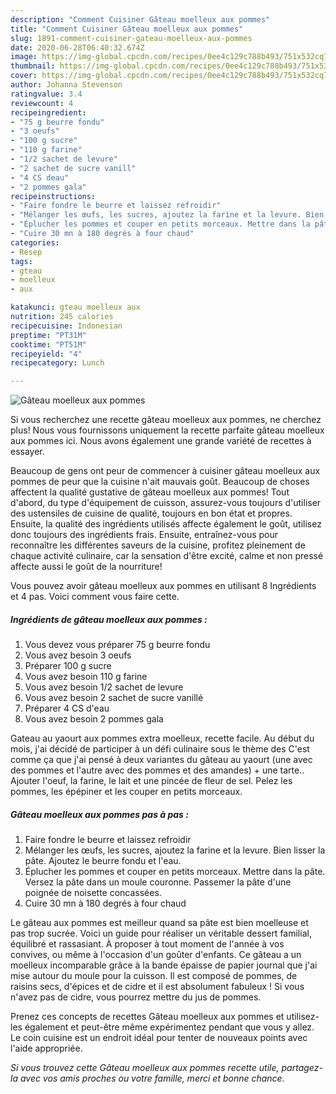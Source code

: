 ```yaml
---
description: "Comment Cuisiner Gâteau moelleux aux pommes"
title: "Comment Cuisiner Gâteau moelleux aux pommes"
slug: 1891-comment-cuisiner-gateau-moelleux-aux-pommes
date: 2020-06-28T06:40:32.674Z
image: https://img-global.cpcdn.com/recipes/0ee4c129c788b493/751x532cq70/gateau-moelleux-aux-pommes-photo-principale-de-la-recette.jpg
thumbnail: https://img-global.cpcdn.com/recipes/0ee4c129c788b493/751x532cq70/gateau-moelleux-aux-pommes-photo-principale-de-la-recette.jpg
cover: https://img-global.cpcdn.com/recipes/0ee4c129c788b493/751x532cq70/gateau-moelleux-aux-pommes-photo-principale-de-la-recette.jpg
author: Johanna Stevenson
ratingvalue: 3.4
reviewcount: 4
recipeingredient:
- "75 g beurre fondu"
- "3 oeufs"
- "100 g sucre"
- "110 g farine"
- "1/2 sachet de levure"
- "2 sachet de sucre vanill"
- "4 CS deau"
- "2 pommes gala"
recipeinstructions:
- "Faire fondre le beurre et laissez refroidir"
- "Mélanger les œufs, les sucres, ajoutez la farine et la levure. Bien lisser la pâte. Ajoutez le beurre fondu et l&#39;eau."
- "Éplucher les pommes et couper en petits morceaux. Mettre dans la pâte. Versez la pâte dans un moule couronne. Passemer la pâte d&#39;une poignée de noisette concassées."
- "Cuire 30 mn à 180 degrés à four chaud"
categories:
- Resep
tags:
- gteau
- moelleux
- aux

katakunci: gteau moelleux aux 
nutrition: 245 calories
recipecuisine: Indonesian
preptime: "PT31M"
cooktime: "PT51M"
recipeyield: "4"
recipecategory: Lunch

---
```



![Gâteau moelleux aux pommes](https://img-global.cpcdn.com/recipes/0ee4c129c788b493/751x532cq70/gateau-moelleux-aux-pommes-photo-principale-de-la-recette.jpg)

Si vous recherchez une recette gâteau moelleux aux pommes, ne cherchez plus! Nous vous fournissons uniquement la recette parfaite gâteau moelleux aux pommes ici. Nous avons également une grande variété de recettes à essayer.

Beaucoup de gens ont peur de commencer à cuisiner gâteau moelleux aux pommes de peur que la cuisine n'ait mauvais goût. Beaucoup de choses affectent la qualité gustative de gâteau moelleux aux pommes! Tout d'abord, du type d'équipement de cuisson, assurez-vous toujours d'utiliser des ustensiles de cuisine de qualité, toujours en bon état et propres. Ensuite, la qualité des ingrédients utilisés affecte également le goût, utilisez donc toujours des ingrédients frais. Ensuite, entraînez-vous pour reconnaître les différentes saveurs de la cuisine, profitez pleinement de chaque activité culinaire, car la sensation d'être excité, calme et non pressé affecte aussi le goût de la nourriture!

<!--inarticleads1-->

Vous pouvez avoir gâteau moelleux aux pommes en utilisant 8 Ingrédients et 4 pas. Voici comment vous faire cette.

##### Ingrédients de gâteau moelleux aux pommes :

1. Vous devez vous préparer 75 g beurre fondu
1. Vous avez besoin 3 oeufs
1. Préparer 100 g sucre
1. Vous avez besoin 110 g farine
1. Vous avez besoin 1/2 sachet de levure
1. Vous avez besoin 2 sachet de sucre vanillé
1. Préparer 4 CS d&#39;eau
1. Vous avez besoin 2 pommes gala


Gateau au yaourt aux pommes extra moelleux, recette facile. Au début du mois, j&#39;ai décidé de participer à un défi culinaire sous le thème des C&#39;est comme ça que j&#39;ai pensé à deux variantes du gâteau au yaourt (une avec des pommes et l&#39;autre avec des pommes et des amandes) + une tarte.. Ajouter l&#39;oeuf, la farine, le lait et une pincée de fleur de sel. Pelez les pommes, les épépiner et les couper en petits morceaux. 

<!--inarticleads2-->

##### Gâteau moelleux aux pommes pas à pas :

1. Faire fondre le beurre et laissez refroidir
1. Mélanger les œufs, les sucres, ajoutez la farine et la levure. Bien lisser la pâte. Ajoutez le beurre fondu et l&#39;eau.
1. Éplucher les pommes et couper en petits morceaux. Mettre dans la pâte. Versez la pâte dans un moule couronne. Passemer la pâte d&#39;une poignée de noisette concassées.
1. Cuire 30 mn à 180 degrés à four chaud


Le gâteau aux pommes est meilleur quand sa pâte est bien moelleuse et pas trop sucrée. Voici un guide pour réaliser un véritable dessert familial, équilibré et rassasiant. À proposer à tout moment de l&#39;année à vos convives, ou même à l&#39;occasion d&#39;un goûter d&#39;enfants. Ce gâteau a un moelleux incomparable grâce à la bande épaisse de papier journal que j&#39;ai mise autour du moule pour la cuisson. Il est composé de pommes, de raisins secs, d&#39;épices et de cidre et il est absolument fabuleux ! Si vous n&#39;avez pas de cidre, vous pourrez mettre du jus de pommes. 

<!--inarticleads1-->

<p>
Prenez ces concepts de recettes Gâteau moelleux aux pommes et utilisez-les également et peut-être même expérimentez pendant que vous y allez. Le coin cuisine est un endroit idéal pour tenter de nouveaux points avec l'aide appropriée.
</p>

<p>
<i>Si vous trouvez cette Gâteau moelleux aux pommes recette utile, partagez-la avec vos amis proches ou votre famille, merci et bonne chance.</i>
</p>
